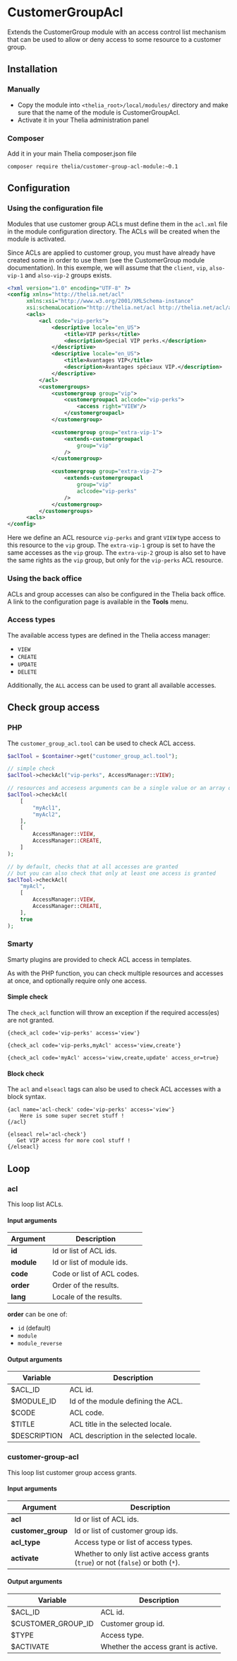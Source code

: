 # CustomerGroupAcl

Extends the CustomerGroup module with an access control list mechanism that can be used to allow or deny access
to some resource to a customer group.

## Installation

### Manually

* Copy the module into ```<thelia_root>/local/modules/``` directory and make sure that the name of the module is CustomerGroupAcl.
* Activate it in your Thelia administration panel

### Composer

Add it in your main Thelia composer.json file

```
composer require thelia/customer-group-acl-module:~0.1
```

## Configuration

### Using the configuration file

Modules that use customer group ACLs must define them in the `acl.xml` file in the module configuration directory.
The ACLs will be created when the module is activated.

Since ACLs are applied to customer group, you must have already have created some in order to use them
(see the CustomerGroup module documentation).
In this exemple, we will assume that the `client`, `vip`, `also-vip-1` and `also-vip-2` groups exists.

```XML
<?xml version="1.0" encoding="UTF-8" ?>
<config xmlns="http://thelia.net/acl"
      xmlns:xsi="http://www.w3.org/2001/XMLSchema-instance"
      xsi:schemaLocation="http://thelia.net/acl http://thelia.net/acl/acl.xsd">
      <acls>
          <acl code="vip-perks">
              <descriptive locale="en_US">
                  <title>VIP perks</title>
                  <description>Special VIP perks.</description>
              </descriptive>
              <descriptive locale="en_US">
                  <title>Avantages VIP</title>
                  <description>Avantages spéciaux VIP.</description>
              </descriptive>
          </acl>
          <customergroups>
              <customergroup group="vip">
                  <customergroupacl aclcode="vip-perks">
                      <access right="VIEW"/>
                  </customergroupacl>
              </customergroup>

              <customergroup group="extra-vip-1">
                  <extends-customergroupacl
                      group="vip"
                  />
              </customergroup>

              <customergroup group="extra-vip-2">
                  <extends-customergroupacl
                      group="vip"
                      aclcode="vip-perks"
                  />
              </customergroup>
          </customergroups>
      <acls>
</config>
```

Here we define an ACL resource `vip-perks` and grant `VIEW` type access to this resource to the `vip` group.
The `extra-vip-1` group is set to have the same accesses as the `vip` group.
The `extra-vip-2` group is also set to have the same rights as the `vip` group, but only for the `vip-perks` ACL resource.

### Using the back office 

ACLs and group accesses can also be configured in the Thelia back office.
A link to the configuration page is available in the **Tools** menu.

### Access types

The available access types are defined in the Thelia access manager:

- `VIEW`
- `CREATE`
- `UPDATE`
- `DELETE`

Additionally, the `ALL` access can be used to grant all available accesses.

## Check group access

### PHP

The `customer_group_acl.tool` can be used to check ACL access.

```PHP
$aclTool = $container->get("customer_group_acl.tool");

// simple check
$aclTool->checkAcl("vip-perks", AccessManager::VIEW);

// resources and accesess arguments can be a single value or an array of values
$aclTool->checkAcl(
    [
        "myAcl1",
        "myAcl2",
    ],
    [
        AccessManager::VIEW,
        AccessManager::CREATE,
    ]
);

// by default, checks that at all accesses are granted
// but you can also check that only at least one access is granted
$aclTool->checkAcl(
    "myAcl",
    [
        AccessManager::VIEW,
        AccessManager::CREATE,
    ],
    true
);
```

### Smarty

Smarty plugins are provided to check ACL access in templates.

As with the PHP function, you can check multiple resources and accesses at once, and optionally require only one access.

#### Simple check

The `check_acl` function will throw an exception if the required access(es) are not granted.

```smarty
{check_acl code='vip-perks' access='view'}

{check_acl code='vip-perks,myAcl' access='view,create'}

{check_acl code='myAcl' access='view,create,update' access_or=true}
```

#### Block check

The `acl` and `elseacl` tags can also be used to check ACL accesses with a block syntax.

```smarty
{acl name='acl-check' code='vip-perks' access='view'}
    Here is some super secret stuff !
{/acl}

{elseacl rel='acl-check'}
   Get VIP access for more cool stuff !
{/elseacl}
```

## Loop

### acl

This loop list ACLs.

#### Input arguments

|Argument  |Description                 |
|----------|----------------------------|
|**id**    | Id or list of ACL ids.     |
|**module**| Id or list of module ids.  |
|**code**  | Code or list of ACL codes. |
|**order** | Order of the results.      |
|**lang**  | Locale of the results.     |

**order** can be one of:

- `id` (default)
- `module`
- `module_reverse`

#### Output arguments

|Variable    |Description                              |
|------------|-----------------------------------------|
|$ACL_ID     | ACL id.                                 |
|$MODULE_ID  | Id of the module defining the ACL.      |
|$CODE       | ACL code.                               |
|$TITLE      | ACL title in the selected locale.       |
|$DESCRIPTION| ACL description in the selected locale. |

### customer-group-acl

This loop list customer group access grants.

#### Input arguments

|Argument          |Description            |
|------------------|-----------------------|
|**acl**           | Id or list of ACL ids.|
|**customer_group**| Id or list of customer group ids. |
|**acl_type**      | Access type or list of access types. |
|**activate**      | Whether to only list active access grants (`true`) or not (`false`) or both (`*`). |

#### Output arguments

|Variable          |Description                          |
|------------------|-------------------------------------|
|$ACL_ID           | ACL id.                             |
|$CUSTOMER_GROUP_ID| Customer group id.                  |
|$TYPE             | Access type.                        |
|$ACTIVATE         | Whether the access grant is active. |


